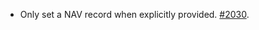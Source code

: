 * Only set a NAV record when explicitly provided. [#2030](https://github.com/provenance-io/provenance/issues/2030).